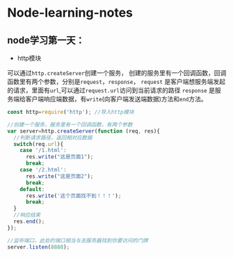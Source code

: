 
# Node-learning-notes

## node学习第一天：

* http模块

可以通过`http.createServer`创建一个服务，
创建的服务里有一个回调函数，回调函数里有两个参数，分别是`request`，`response`，
    `request` 是客户端想服务端发起的请求，里面有`url`,可以通过`request.url`访问到当前请求的路径
    `response` 是服务端给客户端响应端数据，有`write`(向客户端发送端数据)方法和`end`方法。

```js
const http=require('http'); //导入http模块

//创建一个服务，服务里有一个回调函数，有两个参数
var server=http.createServer(function (req, res){
  //判断请求路径，返回相对应数据
  switch(req.url){
    case '/1.html':
      res.write("这是页面1");
      break;
    case '/2.html':
      res.write("这是页面2");
      break;
    default:
      res.write('这个页面找不到！！！');
      break;
  }
  //响应结束
  res.end();
});

//监听端口，此处的端口相当与去服务器找到你要访问的门牌
server.listen(8888);
```
